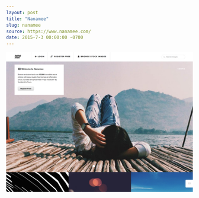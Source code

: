 ```yaml
---
layout: post
title: "Nanamee"
slug: nanamee
source: https://www.nanamee.com/
date: 2015-7-3 00:00:00 -0700
---
```


<img src="/screenshots/nanamee.jpg">
